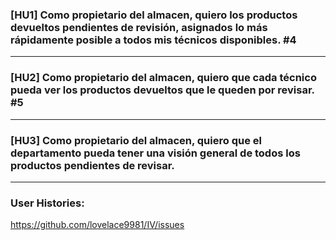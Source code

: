### [HU1] Como propietario del almacen, quiero los productos devueltos pendientes de revisión, asignados lo más rápidamente posible a todos mis técnicos disponibles. #4 

---

###  [HU2] Como propietario del almacen, quiero que cada técnico pueda ver los productos devueltos que le queden por revisar. #5 

---

### [HU3] Como propietario del almacen, quiero que el departamento pueda tener una visión general de todos los productos pendientes de revisar.


--- 

### User Histories: 

https://github.com/lovelace9981/IV/issues
